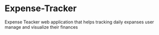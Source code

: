 # Expense-Tracker
Expense Teacker web application that helps tracking daily expanses user manage and visualize their finances
